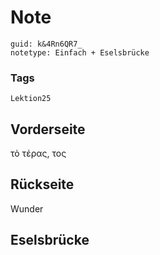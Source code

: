 # Note
```
guid: k&4Rn6QR7_
notetype: Einfach + Eselsbrücke
```

### Tags
```
Lektion25
```

## Vorderseite
τὸ τέρας, τος

## Rückseite
Wunder

## Eselsbrücke

